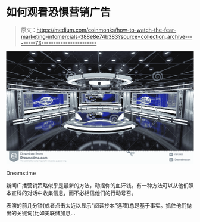# 如何观看恐惧营销广告

> 原文：<https://medium.com/coinmonks/how-to-watch-the-fear-marketing-infomercials-388e8e74b383?source=collection_archive---------73----------------------->

![](img/96a896b0d18ce49c3de2a614aa089bf9.png)

Dreamstime

新闻广播营销策略似乎是最新的方法，动摇你的血汗钱。有一种方法可以从他们照本宣科的对话中收集信息，而不必相信他们的行动号召。

表演的前几分钟(或者点击太近以显示“阅读抄本”选项)总是基于事实。抓住他们抛出的关键词(比如美联储加息…